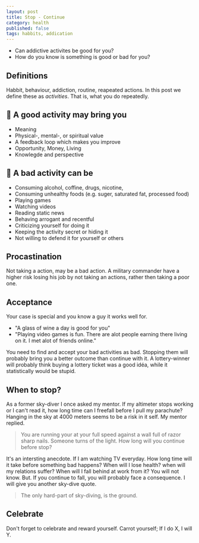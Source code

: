 ```yaml
---
layout: post
title: Stop - Continue
category: health
published: false
tags: habbits, addication
---
```


 * Can addictive activites be good for you? 
 * How do you know is something is good or bad for you?

## Definitions
Habbit, behaviour, addiction, routine, reapeated actions. In this post we define these as *activities*. That is, what you do repeatedly.

## 🥇 A good activity may bring you
 * Meaning 
 * Physical-, mental-, or spiritual value
 * A feedback loop which makes you improve
 * Opportunity, Money, Living
 * Knowlegde and perspective
 
## 🚨 A bad activity can be
 * Consuming alcohol, coffine, drugs, nicotine, 
 * Consuming unhealthy foods (e.g. suger, saturated fat, processed food)
 * Playing games
 * Watching videos
 * Reading static news
 * Behaving arrogant and recentful
 * Criticizing yourself for doing it
 * Keeping the activity secret or hiding it
 * Not willing to defend it for yourself or others
 
## Procastination
Not taking a action, may be a bad action. A military commander have a higher risk losing his job by not taking an actions, rather then taking a poor one.

## Acceptance
Your case is special and you know a guy it works well for.
 * "A glass of wine a day is good for you"
 * "Playing video games is fun. There are alot people earning there living on it. I met alot of friends online."

You need to find and accept your bad activities as bad. Stopping them will probably bring you a better outcome than continue with it. A lottery-winner will probably think buying a lottery ticket was a good idéa, while it statistically would be stupid. 

## When to stop?
As a former sky-diver I once asked my mentor. If my altimeter stops working or I can't read it, how long time can I freefall before I pull my parachute? Hanging in the sky at 4000 meters seems to be a risk in it self. My mentor replied.

 > You are running your at your full speed against a wall full of razor sharp nails. Someone turns of the light. How long will you continue before stop?

It's an intersting anecdote. If I am watching TV everyday. How long time will it take before something bad happens? When will I lose health? when will my relations suffer? When will I fall behind at work from it? You will not know. But. If you continue to fall, you will probably face a consequence. I will give you another sky-dive quote. 

> The only hard-part of sky-diving, is the ground.

## Celebrate
Don't forget to celebrate and reward yourself. Carrot yourself; If I do X, I will Y.
